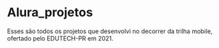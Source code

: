 # Alura_projetos

Esses são todos os projetos que desenvolvi no decorrer da trilha mobile, ofertado pelo EDUTECH-PR em 2021.

